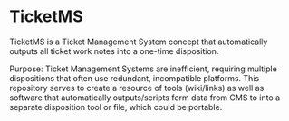 # TicketMS
TicketMS is a Ticket Management System concept that automatically outputs all ticket work notes into a one-time disposition. 

Purpose: Ticket Management Systems are inefficient, requiring multiple dispositions that often use redundant, incompatible platforms. This repository serves to create a resource of tools (wiki/links) as well as software that automatically outputs/scripts form data from CMS to into a separate disposition tool or file, which could be portable. 
